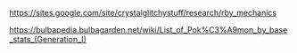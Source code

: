 https://sites.google.com/site/crystalglitchystuff/research/rby_mechanics

https://bulbapedia.bulbagarden.net/wiki/List_of_Pok%C3%A9mon_by_base_stats_(Generation_I)